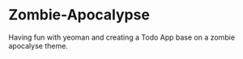 # Zombie-Apocalypse

Having fun with yeoman  and creating a Todo App base on a zombie apocalyse theme.
